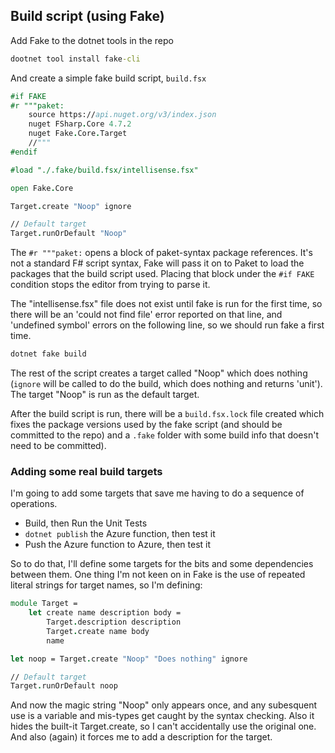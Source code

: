 ## Build script (using Fake)

Add Fake to the dotnet tools in the repo
```cmd
dootnet tool install fake-cli
```

And create a simple fake build script, `build.fsx`
```fsharp
#if FAKE
#r """paket:
    source https://api.nuget.org/v3/index.json
    nuget FSharp.Core 4.7.2
    nuget Fake.Core.Target
    //"""
#endif

#load "./.fake/build.fsx/intellisense.fsx"

open Fake.Core

Target.create "Noop" ignore

// Default target
Target.runOrDefault "Noop"
```
The `#r """paket:` opens a block of paket-syntax package references. It's not a standard F# script syntax, Fake will pass it on to Paket to load the packages that the build script used. Placing that block under the `#if FAKE` condition stops the editor from trying to parse it.

The "intellisense.fsx" file does not exist until fake is run for the first time, so there will be an 'could not find file' error reported on that line, and 'undefined symbol' errors on the following line, so we should run fake a first time.

```cmd
dotnet fake build
```

The rest of the script creates a target called "Noop" which does nothing (`ignore` will be called to do the build, which does nothing and returns 'unit'). The target "Noop" is run as the default target.

After the build script is run, there will be a `build.fsx.lock` file created which fixes the package versions used by the fake script (and should be committed to the repo) and a `.fake` folder with some build info that doesn't need to be committed).

### Adding some real build targets
I'm going to add some targets that save me having to do a sequence of operations.
* Build, then Run the Unit Tests
* `dotnet publish` the Azure function, then test it
* Push the Azure function to Azure, then test it

So to do that, I'll define some targets for the bits and some dependencies between them. One thing I'm not keen on in Fake is the use of repeated literal strings for target names, so I'm defining:
```fsharp
module Target =
    let create name description body =
        Target.description description
        Target.create name body
        name

let noop = Target.create "Noop" "Does nothing" ignore

// Default target
Target.runOrDefault noop
```
And now the magic string "Noop" only appears once, and any subesquent use is a variable and mis-types get caught by the syntax checking. Also it hides the built-it Target.create, so I can't accidentally use the original one. And also (again) it forces me to add a description for the target.



